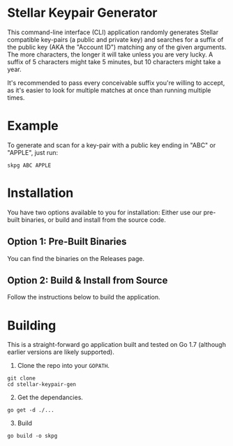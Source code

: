 # Stellar Keypair Generator
This command-line interface (CLI) application randomly generates Stellar compatible key-pairs (a public and private key) and searches for a suffix
of the public key (AKA the "Account ID") matching any of the given arguments. The more characters, the longer it will
take unless you are very lucky. A suffix of 5 characters might take 5 minutes, but 10 characters might take a year.

It's recommended to pass every conceivable suffix you're willing to accept, as it's easier to look for multiple matches
at once than running multiple times.

# Example
To generate and scan for a key-pair with a public key ending in "ABC" or "APPLE", just run:
```
skpg ABC APPLE
```

# Installation
You have two options available to you for installation: Either use our pre-built binaries, or build and install from the source code.

## Option 1: Pre-Built Binaries
You can find the binaries on the Releases page.

## Option 2: Build & Install from Source
Follow the instructions below to build the application.

# Building
This is a straight-forward go application built and tested on Go 1.7 (although earlier versions are likely supported).

1. Clone the repo into your ```GOPATH```.
```
git clone 
cd stellar-keypair-gen
```

2. Get the dependancies.
```
go get -d ./...
```

3. Build
```
go build -o skpg
```
